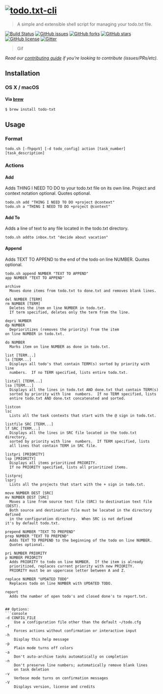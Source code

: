 # [![todo.txt-cli](http://todotxt.org/images/todotxt_logo_2012.png)](http://todotxt.org)

> A simple and extensible shell script for managing your todo.txt file.

[![Build Status](https://travis-ci.org/todotxt/todo.txt-cli.svg?branch=master)](https://travis-ci.org/todotxt/todo.txt-cli)
[![GitHub issues](https://img.shields.io/github/issues/todotxt/todo.txt-cli.svg)](https://github.com/todotxt/todo.txt-cli/issues) 
[![GitHub forks](https://img.shields.io/github/forks/todotxt/todo.txt-cli.svg)](https://github.com/todotxt/todo.txt-cli/network)
[![GitHub stars](https://img.shields.io/github/stars/todotxt/todo.txt-cli.svg)](https://github.com/todotxt/todo.txt-cli/stargazers)
[![GitHub license](https://img.shields.io/github/license/todotxt/todo.txt-cli.svg)](https://raw.githubusercontent.com/todotxt/todo.txt-cli/master/LICENSE)
[![Gitter](https://badges.gitter.im/join_chat.svg)](https://gitter.im/todotxt/todo.txt-cli)

> Gif

*Read our [contributing guide](contributing.md) if you're looking to contribute (issues/PRs/etc).*

## Installation

### OS X / macOS

#### Via [brew](https://brew.sh/)

```console
$ brew install todo-txt
```

## Usage

### Format
```console
todo.sh [-fhpqvV] [-d todo_config] action [task_number] [task_description]
```
### Actions

#### Add
Adds THING I NEED TO DO to your todo.txt file on its own line. Project and context notation optional. Quotes optional.

```console
todo.sh add "THING I NEED TO DO +project @context" 
todo.sh a "THING I NEED TO DO +project @context" 
```

#### Add To
Adds a line of text to any file located in the todo.txt directory. 

```console
todo.sh addto inbox.txt "decide about vacation"
```

#### Append
Adds TEXT TO APPEND to the end of the todo on line NUMBER. Quotes optional.

```console
todo.sh append NUMBER "TEXT TO APPEND"
app NUMBER "TEXT TO APPEND"
```

```
archive
  Moves done items from todo.txt to done.txt and removes blank lines.

del NUMBER [TERM]
rm NUMBER [TERM]
  Deletes the item on line NUMBER in todo.txt.  
  If term specified, deletes only the term from the line.

depri NUMBER 
dp NUMBER
  Deprioritizes (removes the priority) from the item 
on line NUMBER in todo.txt.  

do NUMBER
  Marks item on line NUMBER as done in todo.txt.

list [TERM...] 
ls [TERM...]
  Displays all todo's that contain TERM(s) sorted by priority with line
  numbers.  If no TERM specified, lists entire todo.txt.

listall [TERM...]
lsa [TERM...]
  Displays all the lines in todo.txt AND done.txt that contain TERM(s)
  sorted by priority with line  numbers.  If no TERM specified, lists
  entire todo.txt AND done.txt concatenated and sorted.

listcon
lsc
  Lists all the task contexts that start with the @ sign in todo.txt.

listfile SRC [TERM...]
lf SRC [TERM...]
  Displays all the lines in SRC file located in the todo.txt directory,
  sorted by priority with line  numbers.  If TERM specified, lists
  all lines that contain TERM in SRC file.

listpri [PRIORITY]
lsp [PRIORITY]
  Displays all items prioritized PRIORITY.
  If no PRIORITY specified, lists all prioritized items.

listproj
lsprj
  Lists all the projects that start with the + sign in todo.txt.

move NUMBER DEST [SRC]
mv NUMBER DEST [SRC]
  Moves a line from source text file (SRC) to destination text file (DEST).
  Both source and destination file must be located in the directory defined
  in the configuration directory.  When SRC is not defined 
it's by default todo.txt.

prepend NUMBER "TEXT TO PREPEND"
prep NUMBER "TEXT TO PREPEND"
  Adds TEXT TO PREPEND to the beginning of the todo on line NUMBER.
  Quotes optional.

pri NUMBER PRIORITY
p NUMBER PRIORITY
  Adds PRIORITY to todo on line NUMBER.  If the item is already
  prioritized, replaces current priority with new PRIORITY.
  PRIORITY must be an uppercase letter between A and Z.

replace NUMBER "UPDATED TODO"
  Replaces todo on line NUMBER with UPDATED TODO.

report
  Adds the number of open todo's and closed done's to report.txt.


## Options:
```console
-d CONFIG_FILE
    Use a configuration file other than the default ~/todo.cfg
-f
    Forces actions without confirmation or interactive input
-h
    Display this help message
-p
    Plain mode turns off colors
-a
    Don't auto-archive tasks automatically on completion
-n
    Don't preserve line numbers; automatically remove blank lines 
    on task deletion
-v 
    Verbose mode turns on confirmation messages
-V 
    Displays version, license and credits
```
